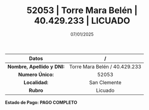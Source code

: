 ﻿---
title: 52053 | Torre Mara Belén | 40.429.233 | LICUADO
date: 07/01/2025
draft: false
tags: ['san-clemente', 'titular', 'licuado']
---

|          **Datos**          |  /  |
|:---------------------------:|:---:|
| **Nombre, Apellido y DNI:** | Torre Mara Belén / 40.429.233 |
|      **Numero Único:**      | 52053 |
|        **Localidad:**       | San Clemente |
|          **Rubro**          | Licuado |

**Estado de Pago:** **PAGO COMPLETO**
